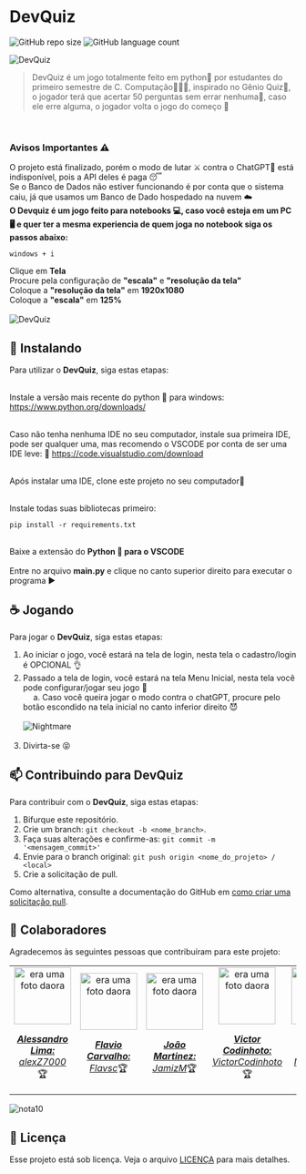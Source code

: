 # DevQuiz

![GitHub repo size](https://img.shields.io/github/repo-size/alexZ7000/DevQuiz?style=for-the-badge)
![GitHub language count](https://img.shields.io/github/languages/count/alexZ7000/DevQuiz?style=for-the-badge)

<img src="https://github.com/alexZ7000/DevQuiz/assets/78627928/e06b3a5e-eb13-4b33-9eb9-ca0694bebb5e" alt="DevQuiz">
<br>

> DevQuiz é um jogo totalmente feito em python🐍 por estudantes do primeiro semestre de C. Computação👨🏼‍💻, inspirado no Gênio Quiz🧠, o jogador terá que acertar 50 perguntas sem errar nenhuma🎯, caso ele erre alguma, o jogador volta o jogo do começo 🤬
> 
<br>


### Avisos Importantes ⚠️

O projeto está finalizado, porém o modo de lutar ⚔️ contra o ChatGPT🤖 está indisponível, pois a API deles é paga 😴 <br>
Se o Banco de Dados não estiver funcionando é por conta que o sistema caiu, já que usamos um Banco de Dado hospedado na nuvem ☁️ <br>
<b>
O Devquiz é um jogo feito para notebooks 💻, caso você esteja em um PC 🖥️ e quer ter a mesma experiencia de quem joga no notebook siga os passos abaixo: </b><br>
```
windows + i
```
Clique em <b>Tela</b><br>
Procure pela configuração de <b>"escala"</b> e <b>"resolução da tela"</b><br>
Coloque a <b>"resolução da tela"</b> em <b>1920x1080</b><br>
Coloque a <b>"escala"</b> em <b>125%</b><br> <br>
<img src="https://github.com/alexZ7000/DevQuiz/assets/78627928/e1b51b18-efd3-4bf6-b9a0-de88acec0825" alt="DevQuiz">

## 🚀 Instalando <DevQuiz>

Para utilizar o <b>DevQuiz</b>, siga estas etapas: <br> <br>

Instale a versão mais recente do python 🐍 para windows:
https://www.python.org/downloads/ <br> <br>

Caso não tenha nenhuma IDE no seu computador, instale sua primeira IDE, pode ser qualquer uma, mas recomendo o VSCODE por conta de ser uma IDE leve: 👻
https://code.visualstudio.com/download <br> <br>

Após instalar uma IDE, clone este projeto no seu computador🦾 <br> <br>

Instale todas suas bibliotecas primeiro:
```
pip install -r requirements.txt
```
<br>
Baixe a extensão do <b>Python 🐍 para o VSCODE</b>
<br><br>
Entre no arquivo <b>main.py</b> e clique no canto superior direito para executar o programa ▶️

## ☕ Jogando <DevQuiz>

Para jogar o <b>DevQuiz</b>, siga estas etapas:

1. Ao iniciar o jogo, você estará na tela de login, nesta tela o cadastro/login é OPCIONAL 👌
2. Passado a tela de login, você estará na tela Menu Inicial, nesta tela você pode configurar/jogar seu jogo 💎<br>
   &emsp; a. Caso você queira jogar o modo contra o chatGPT, procure pelo botão escondido na tela inicial no canto inferior direito 😈
   <br> <br>
   <img src="https://github.com/alexZ7000/DevQuiz/assets/78627928/223e2684-4320-45b5-a42a-556f0602ba20" alt="Nightmare">
   <br> <br>
4. Divirta-se 😝

## 📫 Contribuindo para DevQuiz

Para contribuir com o <b>DevQuiz</b>, siga estas etapas:

1. Bifurque este repositório.
2. Crie um branch: `git checkout -b <nome_branch>`.
3. Faça suas alterações e confirme-as: `git commit -m '<mensagem_commit>'`
4. Envie para o branch original: `git push origin <nome_do_projeto> / <local>`
5. Crie a solicitação de pull.

Como alternativa, consulte a documentação do GitHub em [como criar uma solicitação pull](https://help.github.com/en/github/collaborating-with-issues-and-pull-requests/creating-a-pull-request).

## 🤝 Colaboradores

Agradecemos às seguintes pessoas que contribuíram para este projeto:

<table>
  <tr>
    <td align="center">
      <a href="#">
        <img src="https://avatars.githubusercontent.com/u/78627928?v=4" width="100px;" alt="era uma foto daora"/><br>
        <sub>
          <p><b><i>Alessandro Lima:</i></b> <a href="https://github.com/alexZ7000"><i>alexZ7000</i></a>🏆</p>
        </sub>
      </a>
    </td>
    <td align="center">
      <a href="#">
        <img src="https://avatars.githubusercontent.com/u/124106382?v=4" width="100px;" alt="era uma foto daora"/><br>
        <sub>
          <p><b><i>Flavio Carvalho:</i></b> <a href="https://github.com/Flavsc"><i>Flavsc</i></a>🏆</p>
        </sub>
      </a>
    </td>
    <td align="center">
      <a href="#">
        <img src="https://avatars.githubusercontent.com/u/133376282?v=4" width="100px;" alt="era uma foto daora"/><br>
        <sub>
          <p><b><i>João Martinez:</i></b> <a href="https://github.com/JamizM"><i>JamizM</i></a>🏆</p>
        </sub>
      </a>
    </td>
    <td align="center">
      <a href="#">
        <img src="https://avatars.githubusercontent.com/u/133376215?v=4" width="100px;" alt="era uma foto daora"/><br>
        <sub>
          <p><b><i>Victor Codinhoto:</i></b> <a href="https://github.com/VictorCodinhoto"><i>VictorCodinhoto</i></a>🏆</p>
        </sub>
      </a>
    </td>
    <td align="center">
      <a href="#">
        <img src="https://avatars.githubusercontent.com/u/126502239?v=4" width="100px;" alt="era uma foto daora"/><br>
        <sub>
          <p><b><i>Matheus Chinen:</i></b> <a href="https://github.com/Matz34231"><i>Matz34231</i></a>🏆</p>
        </sub>
      </a>
    </td>
    <td align="center">
      <a href="#">
        <img src="https://avatars.githubusercontent.com/u/111057676?v=4" width="100px;" alt="era uma foto daora"/><br>
        <sub>
          <p><b><i>Pedro Wagner:</i></b> <a href="https://github.com/peepw"><i>peepw</i></a>🏆</p>
        </sub>
      </a>
    </td>
  </tr>
</table>
<img src="https://github.com/alexZ7000/DevQuiz/assets/78627928/f65a1b19-7a26-469f-9b7a-aded4bf68c72" align="center" alt="nota10"/>

## 📝 Licença

Esse projeto está sob licença. Veja o arquivo [LICENÇA](LICENSE.md) para mais detalhes.
